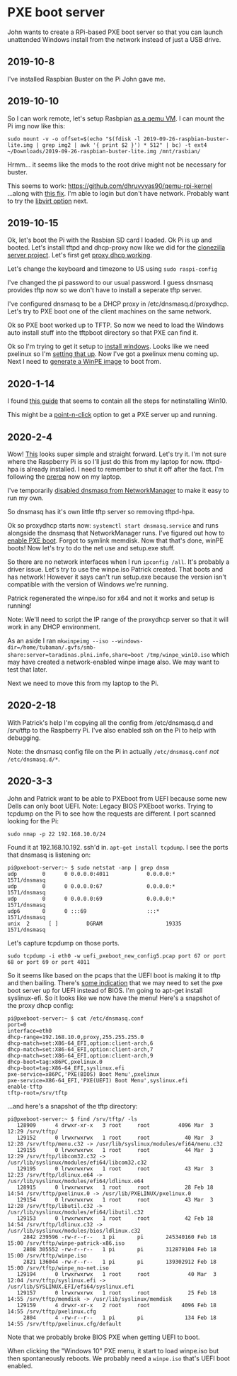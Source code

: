 # PXE boot server

John wants to create a RPi-based PXE boot server so that you can launch
unattended Windows install from the network instead of just a USB drive.

## 2019-10-8

I've installed Raspbian Buster on the Pi John gave me.

## 2019-10-10

So I can work remote, let's setup Rasbpian [as a qemu
VM](https://azeria-labs.com/emulate-raspberry-pi-with-qemu/).  I can
mount the Pi img now like this:

    sudo mount -v -o offset=$(echo "$(fdisk -l 2019-09-26-raspbian-buster-lite.img | grep img2 | awk '{ print $2 }') * 512" | bc) -t ext4 ~/Downloads/2019-09-26-raspbian-buster-lite.img /mnt/rasbian/

Hrmm... it seems like the mods to the root drive might not be necessary for
buster.

This seems to work: https://github.com/dhruvvyas90/qemu-rpi-kernel
...along with [this fix](https://github.com/dhruvvyas90/qemu-rpi-kernel/issues/75#issuecomment-482880164).  I'm able to login but don't have network.  Probably want to try the [libvirt option](https://github.com/dhruvvyas90/qemu-rpi-kernel#using-kernel-images-with-libvirt) next.

## 2019-10-15

Ok, let's boot the Pi with the Rasbian SD card I loaded.  Ok Pi is up and
booted.  Let's install tftpd and dhcp-proxy now like we did for the
[clonezilla server project](./afn_clonezilla_eng_log.md).  Let's first get
[proxy dhcp working](https://wiki.fogproject.org/wiki/index.php?title=ProxyDHCP_with_dnsmasq).

Let's change the keyboard and timezone to US using `sudo raspi-config`

I've changed the pi password to our usual password.  I guess dnsmasq provides
tftp now so we don't have to install a seperate tftp server.

I've configured dnsmasq to be a DHCP proxy in /etc/dnsmasq.d/proxydhcp.
Let's try to PXE boot one of the client machines on the same network.

Ok so PXE boot worked up to TFTP.  So now we need to load the Windows auto
install stuff into the tftpboot directory so that PXE can find it.

Ok so I'm trying to get it setup to [install
windows](https://www.tecmint.com/installing-windows-7-over-pxe-network-boot-in-centos/).
Looks like we need pxelinux so I'm [setting that
up](https://www.theurbanpenguin.com/pxelinux-using-proxy-dhcp/).
Now I've got a pxelinux menu coming up.  Next I need to [generate a WinPE
image](https://ahmermansoor.blogspot.com/2018/11/configure-centos-7-pxe-server-install-windows-10.html)
to boot from.

## 2020-1-14

I found [this guide](https://github.com/thurstylark/win-netinstall) that seems
to contain all the steps for netinstalling Win10.

This might be a [point-n-click](https://www.aioboot.com/en/about/) option to get
a PXE server up and running.

## 2020-2-4

Wow!  [This](https://docs.j7k6.org/windows-10-pxe-installation/) looks
super simple and straight forward.  Let's try it.  I'm not sure where the
Raspberry Pi is so I'll just do this from my laptop for now.  tftpd-hpa is
already installed.  I need to remember to shut it off after the fact.
I'm following the [prereq](https://docs.j7k6.org/raspberry-pi-pxe-server/)
now on my laptop.

I've temporarily [disabled dnsmasq from
NetworkManager](https://askubuntu.com/a/233223) to make it easy to run
my own.

So dnsmasq has it's own little tftp server so removing tftpd-hpa.

Ok so proxydhcp starts now: `systemctl start dnsmasq.service` and runs alongside
the dnsmasq that NetworkManager runs.  I've figured out how to [enable PXE
boot](https://www.dell.com/community/Desktops-General-Read-Only/UEFI-PXE-boot-not-available-in-OptiPlex-9020-AIO-A09-for-Win7/td-p/4485207).  Forgot to symlink memdisk.  Now that that's done, winPE boots!  Now let's try to do the net use and setup.exe stuff.

So there are no network interfaces when I run `ipconfig /all`.  It's probably a
driver issue.  Let's try to use the winpe.iso Patrick created.  That boots and
has network!  However it says can't run setup.exe because the version isn't
compatible with the version of Windows we're running.

Patrick regenerated the winpe.iso for x64 and not it works and setup
is running!

Note: We'll need to script the IP range of the proxydhcp server so that it will
work in any DHCP environment.

As an aside I ran `mkwinpeimg --iso --windows-dir=/home/tubaman/.gvfs/smb-share:server=taradinas.plni.info,share=boot /tmp/winpe_win10.iso` which may have created a network-enabled winpe image also.  We may want to test that later.

Next we need to move this from my laptop to the Pi.

## 2020-2-18

With Patrick's help I'm copying all the config from /etc/dnsmasq.d and /srv/tftp
to the Raspberry Pi.  I've also enabled ssh on the Pi to help with
debugging.

Note: the dnsmasq config file on the Pi in actually `/etc/dnsmasq.conf` *not*
`/etc/dnsmasq.d/*`.

## 2020-3-3

John and Patrick want to be able to PXEboot from UEFI because some new Dells
can only boot UEFI.  Note: Legacy BIOS PXEboot works.  Trying to tcpdump on the
Pi to see how the requests are different.  I port scanned looking for the Pi:

    sudo nmap -p 22 192.168.10.0/24

Found it at 192.168.10.192.  ssh'd in.  `apt-get install tcpdump`.  I see the
ports that dnsmasq is listening on:

    pi@pxeboot-server:~ $ sudo netstat -anp | grep dnsm
    udp        0      0 0.0.0.0:4011            0.0.0.0:*                           1571/dnsmasq
    udp        0      0 0.0.0.0:67              0.0.0.0:*                           1571/dnsmasq
    udp        0      0 0.0.0.0:69              0.0.0.0:*                           1571/dnsmasq
    udp6       0      0 :::69                   :::*                                1571/dnsmasq
    unix  2      [ ]         DGRAM                    19335    1571/dnsmasq

Let's capture tcpdump on those ports.

    sudo tcpdump -i eth0 -w uefi_pxeboot_new_config5.pcap port 67 or port 68 or port 69 or port 4011

So it seems like based on the pcaps that the UEFI boot
is making it to tftp and then bailing.  There's [some
indication](https://ressman.org/posts/2018-05-06-pxe-boot-up-boards/)
that we may need to set the pxe boot server up for UEFI instead of BIOS.
I'm going to apt-get install syslinux-efi.  So it looks like we now have
the menu!  Here's a snapshot of the proxy dhcp config:

    pi@pxeboot-server:~ $ cat /etc/dnsmasq.conf
    port=0
    interface=eth0
    dhcp-range=192.168.10.0,proxy,255.255.255.0
    dhcp-match=set:X86-64_EFI,option:client-arch,6
    dhcp-match=set:X86-64_EFI,option:client-arch,7
    dhcp-match=set:X86-64_EFI,option:client-arch,9
    dhcp-boot=tag:x86PC,pxelinux.0
    dhcp-boot=tag:X86-64_EFI,syslinux.efi
    pxe-service=x86PC,'PXE(BIOS) Boot Menu',pxelinux
    pxe-service=X86-64_EFI,'PXE(UEFI) Boot Menu',syslinux.efi
    enable-tftp
    tftp-root=/srv/tftp

...and here's a snapshot of the tftp directory:

    pi@pxeboot-server:~ $ find /srv/tftp/ -ls
       128909      4 drwxr-xr-x   3 root     root         4096 Mar  3 12:29 /srv/tftp/
       129152      0 lrwxrwxrwx   1 root     root           40 Mar  3 12:28 /srv/tftp/menu.c32 -> /usr/lib/syslinux/modules/efi64/menu.c32
       129155      0 lrwxrwxrwx   1 root     root           44 Mar  3 12:29 /srv/tftp/libcom32.c32 -> /usr/lib/syslinux/modules/efi64/libcom32.c32
       129195      0 lrwxrwxrwx   1 root     root           43 Mar  3 12:23 /srv/tftp/ldlinux.e64 -> /usr/lib/syslinux/modules/efi64/ldlinux.e64
       128915      0 lrwxrwxrwx   1 root     root           28 Feb 18 14:54 /srv/tftp/pxelinux.0 -> /usr/lib/PXELINUX/pxelinux.0
       129154      0 lrwxrwxrwx   1 root     root           43 Mar  3 12:28 /srv/tftp/libutil.c32 -> /usr/lib/syslinux/modules/efi64/libutil.c32
       129153      0 lrwxrwxrwx   1 root     root           42 Feb 18 14:54 /srv/tftp/ldlinux.c32 -> /usr/lib/syslinux/modules/bios/ldlinux.c32
         2842 239596 -rw-r--r--   1 pi       pi       245340160 Feb 18 15:00 /srv/tftp/winpe-patrick-x86.iso
         2808 305552 -rw-r--r--   1 pi       pi       312879104 Feb 18 15:00 /srv/tftp/winpe.iso
         2821 136044 -rw-r--r--   1 pi       pi       139302912 Feb 18 15:00 /srv/tftp/winpe_no-net.iso
       129194      0 lrwxrwxrwx   1 root     root            40 Mar  3 12:04 /srv/tftp/syslinux.efi -> /usr/lib/SYSLINUX.EFI/efi64/syslinux.efi
       129157      0 lrwxrwxrwx   1 root     root            25 Feb 18 14:55 /srv/tftp/memdisk -> /usr/lib/syslinux/memdisk
       129159      4 drwxr-xr-x   2 root     root          4096 Feb 18 14:55 /srv/tftp/pxelinux.cfg
         2804      4 -rw-r--r--   1 pi       pi             134 Feb 18 14:55 /srv/tftp/pxelinux.cfg/default

Note that we probably broke BIOS PXE when getting UEFI to boot.

When clicking the "Windows 10" PXE menu, it start to load winpe.iso but
then spontaneously reboots.  We probably need a `winpe.iso` that's UEFI boot
enabled.
